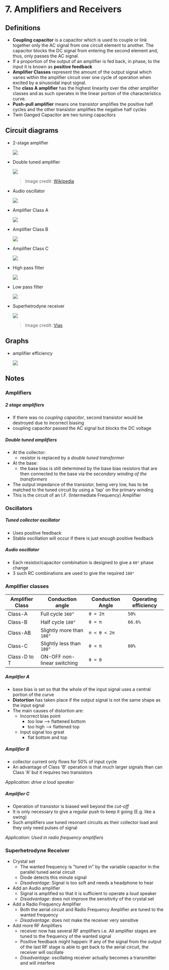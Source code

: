 # 7. Amplifiers and Receivers

## Definitions

- **Coupling capacitor** is a capacitor which is used to couple or link together only the AC signal from one circuit element to another. The capacitor blocks the DC signal from entering the second element and, thus, only passes the AC signal.
- If a proportion of the output of an amplifier is fed back, in phase, to the input it is known as **positive feedback**
- **Amplifier Classes** represent the amount of the output signal which varies within the amplifier circuit over one cycle of operation when excited by a sinusoidal input signal.
- The **class A amplifier** has the highest linearity over the other amplifier classes and as such operates in the linear portion of the characteristics curve.
- **Push-pull amplifier** means one transistor amplifies the positive half cycles and the other transistor amplifies the negative half cycles
- Twin Ganged Capacitor are two tuning capacitors

## Circuit diagrams

- 2-stage amplifier

  ![](img/2-stage-amp.jpg)
- Double tuned amplifier

  ![](img/double_tuned_amp.jpg)
  > Image credit: [Wikipedia](https://en.wikipedia.org/wiki/Double-tuned_amplifier)
- Audio oscillator

  ![](img/audio-oscillator.gif)
- Amplifier Class A

  ![](img/amplifier-a.gif)
- Amplifier Class B

  ![](img/amplifier-b.gif)
- Amplifier Class C

  ![](img/amplifier-c.gif)
- High pass filter

  ![](img/high-pass-filter.png)
- Low pass filter

  ![](img/low-pass-filter.png)
- Superhetrodyne receiver

  ![](img/superhet.gif)
  > Image credit: [Vias](http://www.vias.org/basicradio/basic_radio_33_06.html)

## Graphs

- amplifier efficiency

  ![](img/amplifier-graphs.gif)

## Notes

### Amplifiers

##### 2 stage amplifiers

- If there was no *coupling capacitor*, second
transistor would be destroyed due to incorrect biasing
- coupling capacitor passed the AC signal but blocks the DC voltage

##### Double tuned amplifiers

- At the collector:
  - resistor is replaced by a *double tuned transformer*
- At the base:
  - the base bias is still determined by the base bias resistors that are then connected to the base via the *secondary winding of the transformers*
- The output impedance of the transistor, being very low, has to be matched to the tuned circuit by using a 'tap' on the primary winding
- This is the circuit of an I.F. (Intermediate Frequency) Amplifier

### Oscillators

##### Tuned collector oscillator

- Uses positive feedback
- Stable oscillation will occur if there is just enough positive feedback

##### Audio oscillator

- Each resistor/capacitor combination is designed to give a `60°` phase change
- 3 such RC combinations are used to give the required `180°`

### Amplifier classes

| Amplifier Class | Conduction angle | Conduction Angle | Operating efficiency |
| - | - | - | -
| Class-A | Full cycle `360°` | `θ = 2π` | `50%`
| Class-B | Half cycle `180°` | `θ = π` | `66.6%`
| Class-AB | Slightly more than `180°` | `π < θ < 2π`
| Class-C | Slightly less than `180°` | `θ < π` | `80%`
| Class-D to T | ON-OFF non-linear switching | `θ = 0`

##### Amplifier A

- base bias is set so that the whole of the input signal uses a central portion of the curve
- **Distortion** has taken place if the output signal is not the same shape as the input signal
- The main causes of distortion are:
  - Incorrect bias point
    - too low --> flattened bottom
    - too high --> flattened top
  - Input signal too great
    - flat bottom and top

##### Amplifier B

- collector current only flows for 50% of input cycle
- An advantage of Class 'B' operation is that much larger signals than can Class 'A' but it requires two transistors

*Application: drive a loud speaker*

##### Amplifier C

- Operation of transistor is biased well beyond the *cut-off*
- It is only necessary to give a regular push to
keep it going (E.g. like a swing)
- Such amplifiers use tuned resonant circuits as their collector load and they only need pulses of signal

*Application: Used in radio frequency amplifiers*

### Superhetrodyne Receiver

- Crystal set
  - The wanted frequency is "tuned in" by the variable capacitor in the parallel tuned aerial circuit
  - Diode detects this minute signal
  - *Disadvantage*: Signal is too soft and needs a headphone to hear
- Add an Audio amplifier
  - Signal is amplified so that it is sufficient to operate a loud speaker
  - *Disadvantage*: does not improve the sensitivity of the crystal set
- Add a Radio Frequency Amplifier
  - Both the aerial circuit and Radio Frequency Amplifier are tuned to the wanted frequency
  - *Disadvantage*: does not make the receiver very sensitive
- Add more RF Amplifiers
  - receiver now has several RF amplifiers i.e. All amplifier stages are tuned to the frequency of the wanted signal
  - Positive feedback might happen: If any of the signal from the output of the last RF stage is  able to get back to the aerial circuit, the receiver  will  oscillate
  - *Disadvantage*: oscillating receiver actually becomes a transmitter and will interfere
